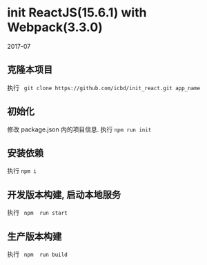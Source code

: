 # init ReactJS(15.6.1) with Webpack(3.3.0)
2017-07

## 克隆本项目
执行 ` git clone https://github.com/icbd/init_react.git app_name`

## 初始化
修改 package.json 内的项目信息.
执行 ` npm run init `

## 安装依赖
执行 ` npm i `

## 开发版本构建, 启动本地服务
执行 ` npm  run start`

## 生产版本构建
执行 ` npm  run build`